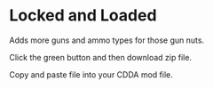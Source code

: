 # Locked and Loaded

Adds more guns and ammo types for those gun nuts.

Click the green button and then download zip file.

Copy and paste file into your CDDA mod file.
